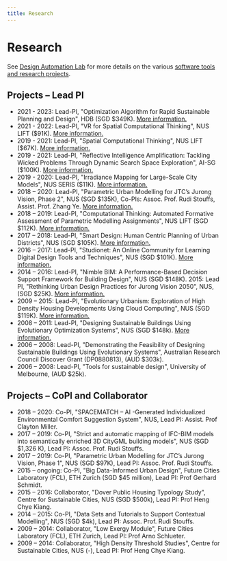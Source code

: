 ```yaml
---
title: Research
---
```

# Research

See [Design Automation Lab](http://design-automation.net) for more details on the various [software tools and research projects](http://design-automation.net/pages/research.html).

## Projects – Lead PI

- 2021 - 2023: Lead-PI, "Optimization Algorithm for Rapid Sustainable Planning and Design", 
HDB (SGD $349K). 
[More information.](http://design-automation.net/projects/hdb_opt.html)
- 2021 - 2022: Lead-PI, "VR for Spatial Computational Thinking", NUS LIFT ($91K). 
[More information.](http://design-automation.net/projects/comp_think_vr.html)
- 2019 - 2021: Lead-PI, "Spatial Computational Thinking", NUS LIFT ($67K). 
[More information.](http://design-automation.net/projects/comp_think_moocs.html)
- 2019 - 2021: Lead-PI, "Reflective Intelligence Amplification: Tackling Wicked Problems Through 
Dynamic Search Space Exploration", AI-SG ($100K). 
[More information.](http://design-automation.net/projects/mobius_evo.html)
- 2019 - 2020: Lead-PI, "Irradiance Mapping for Large-Scale City Models", NUS SERIS ($11K).
[More information.](http://design-automation.net/projects/irradiance_mapping.html)
- 2018 – 2020: Lead-PI, "Parametric Urban Modelling for JTC’s Jurong Vision, Phase 2", 
NUS (SGD $135K), Co-PIs: Assoc. Prof. Rudi Stouffs, Assist. Prof. Zhang Ye. 
[More information.](http://design-automation.net/projects/jurong_vision_phase2.html)
- 2018 – 2019: Lead-PI, "Computational Thinking: Automated Formative Assessment of Parametric Modelling Assignments", NUS LIFT (SGD $112K). 
[More information.](http://design-automation.net/projects/comp_think.html)
- 2017 – 2018: Lead-PI, "Smart Design: Human Centric Planning of Urban Districts", NUS (SGD $105K). 
[More information.](http://design-automation.net/projects/smart_design.html)
- 2016 – 2017: Lead-PI, "Studionet: An Online Community for Learning Digital Design Tools and Techniques", NUS (SGD $101K). 
[More information.](http://design-automation.net/projects/studionet.html)
- 2014 – 2016: Lead-PI, "Nimble BIM: A Performance-Based Decision Support Framework for Building Design", NUS (SGD $148K). 
2015: Lead PI, "Rethinking Urban Design Practices for Jurong Vision 2050", NUS, (SGD $25K). [More information.](http://design-automation.net/projects/jurong_vision.html)
- 2009 – 2015: Lead-PI, "Evolutionary Urbanism: Exploration of High Density Housing Developments Using Cloud Computing", NUS (SGD $119K). 
[More information.](http://design-automation.net/projects/evo_urban.html)
- 2008 – 2011: Lead-PI, "Designing Sustainable Buildings Using Evolutionary Optimization Systems", NUS (SGD $148k). [More information.](http://design-automation.net/projects/evo_bldgs.html)
- 2006 – 2008: Lead-PI, "Demonstrating the Feasibility of Designing Sustainable Buildings Using Evolutionary Systems", Australian Research Council Discover Grant (DP0880813), (AUD $303k).
- 2006 – 2008: Lead-PI, "Tools for sustainable design", University of Melbourne, (AUD $25k).

## Projects – CoPI and Collaborator

- 2018 – 2020: Co-PI, "SPACEMATCH – AI -Generated Individualized Environmental Comfort Suggestion System", NUS, Lead PI: Assist. Prof Clayton Miller.
- 2017 – 2019: Co-PI, "Strict and automatic mapping of IFC-BIM models into semantically enriched 3D CityGML building models", NUS (SGD $1,326 K), Lead PI: Assoc. Prof. Rudi Stouffs.
- 2017 – 2019: Co-PI, "Parametric Urban Modelling for JTC’s Jurong Vision, Phase 1", NUS (SGD $97K), Lead PI: Assoc. Prof. Rudi Stouffs.
- 2015 – ongoing: Co-PI, "Big Data-Informed Urban Design", Future Cities Laboratory (FCL), ETH Zurich (SGD $45 million), Lead PI: Prof Gerhard Schmidt.
- 2015 – 2016: Collaborator, "Dover Public Housing Typology Study", Centre for Sustainable Cities, NUS (SGD $500k), Lead PI: Prof Heng Chye Kiang.
- 2014 – 2015: Co-PI, "Data Sets and Tutorials to Support Contextual Modelling", NUS (SGD $4k), Lead PI: Assoc. Prof. Rudi Stouffs.
- 2009 – 2014: Collaborator, "Low Exergy Module", Future Cities Laboratory (FCL), ETH Zurich, Lead PI: Prof Arno Schlueter.
- 2009 – 2014: Collaborator, "High Density Threshold Studies", Centre for Sustainable Cities, NUS (-), Lead PI: Prof Heng Chye Kiang.
